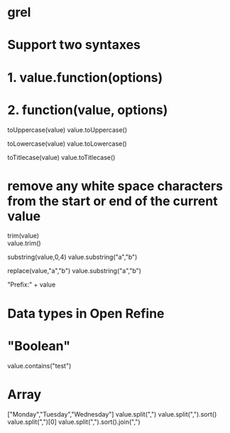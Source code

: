 # grel
# Support two syntaxes 
# 1. value.function(options)
# 2. function(value, options)
toUppercase(value)
value.toUppercase()

toLowercase(value)
value.toLowercase()

toTitlecase(value)
value.toTitlecase()

# remove any white space characters from the start or end of the current value
trim(value)   
value.trim()

substring(value,0,4)
value.substring("a","b")

replace(value,"a","b")
value.substring("a","b")

"Prefix:" + value

# Data types in Open Refine
# "Boolean"
value.contains("test")
# Array
["Monday","Tuesday","Wednesday"]
value.split(",")
value.split(",").sort()
value.split(",")[0]
value.split(",").sort().join(",")








